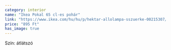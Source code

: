 ```yaml
---
category: interior
name: "Ikea Pokal 65 cl-es pohár"
link: "https://www.ikea.com/hu/hu/p/hektar-allolampa-sszuerke-00215307/"
price: "895 Ft"
has_image: true
---
```

Szín: átlátszó